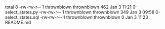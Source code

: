 total 8
-rw-rw-r-- 1 thrownblown thrownblown 462 Jan  3 11:21 0-select_states.py
-rw-rw-r-- 1 thrownblown thrownblown 349 Jan  3 09:58 0-select_states.sql
-rw-rw-r-- 1 thrownblown thrownblown   0 Jan  3 11:23 README.md
